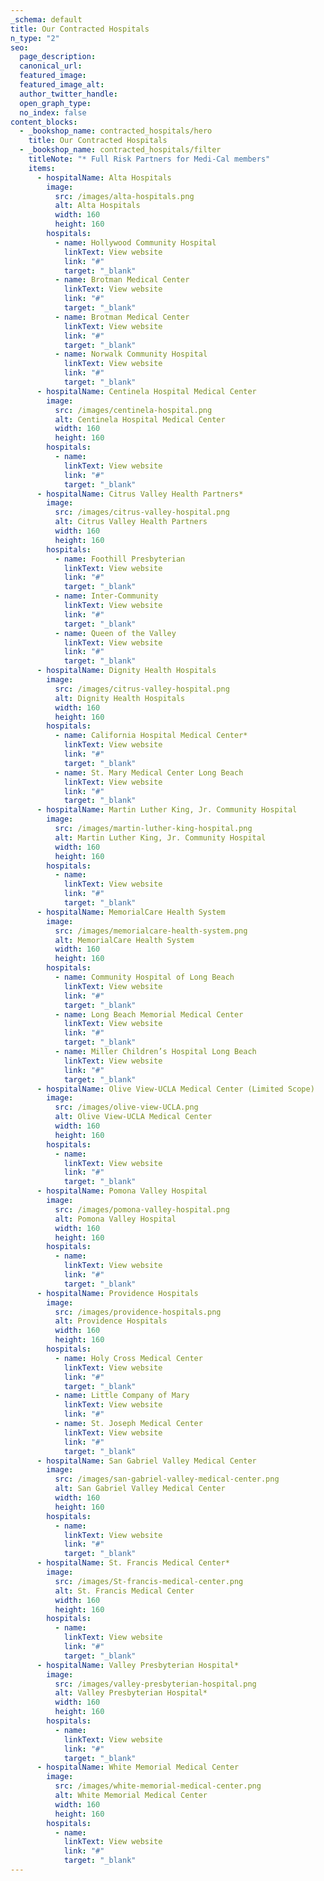 ```yaml
---
_schema: default
title: Our Contracted Hospitals
n_type: "2"
seo:
  page_description:
  canonical_url:
  featured_image:
  featured_image_alt:
  author_twitter_handle:
  open_graph_type:
  no_index: false
content_blocks:
  - _bookshop_name: contracted_hospitals/hero
    title: Our Contracted Hospitals
  - _bookshop_name: contracted_hospitals/filter
    titleNote: "* Full Risk Partners for Medi-Cal members"
    items:
      - hospitalName: Alta Hospitals
        image:
          src: /images/alta-hospitals.png
          alt: Alta Hospitals
          width: 160
          height: 160
        hospitals:
          - name: Hollywood Community Hospital
            linkText: View website
            link: "#"
            target: "_blank"
          - name: Brotman Medical Center
            linkText: View website
            link: "#"
            target: "_blank"
          - name: Brotman Medical Center
            linkText: View website
            link: "#"
            target: "_blank"
          - name: Norwalk Community Hospital
            linkText: View website
            link: "#"
            target: "_blank"
      - hospitalName: Centinela Hospital Medical Center
        image:
          src: /images/centinela-hospital.png
          alt: Centinela Hospital Medical Center
          width: 160
          height: 160
        hospitals:
          - name:
            linkText: View website
            link: "#"
            target: "_blank"
      - hospitalName: Citrus Valley Health Partners*
        image:
          src: /images/citrus-valley-hospital.png
          alt: Citrus Valley Health Partners
          width: 160
          height: 160
        hospitals:
          - name: Foothill Presbyterian
            linkText: View website
            link: "#"
            target: "_blank"
          - name: Inter-Community
            linkText: View website
            link: "#"
            target: "_blank"
          - name: Queen of the Valley
            linkText: View website
            link: "#"
            target: "_blank"
      - hospitalName: Dignity Health Hospitals
        image:
          src: /images/citrus-valley-hospital.png
          alt: Dignity Health Hospitals
          width: 160
          height: 160
        hospitals:
          - name: California Hospital Medical Center*
            linkText: View website
            link: "#"
            target: "_blank"
          - name: St. Mary Medical Center Long Beach
            linkText: View website
            link: "#"
            target: "_blank"
      - hospitalName: Martin Luther King, Jr. Community Hospital
        image:
          src: /images/martin-luther-king-hospital.png
          alt: Martin Luther King, Jr. Community Hospital
          width: 160
          height: 160
        hospitals:
          - name:
            linkText: View website
            link: "#"
            target: "_blank"
      - hospitalName: MemorialCare Health System
        image:
          src: /images/memorialcare-health-system.png
          alt: MemorialCare Health System
          width: 160
          height: 160
        hospitals:
          - name: Community Hospital of Long Beach 
            linkText: View website
            link: "#"
            target: "_blank"
          - name: Long Beach Memorial Medical Center
            linkText: View website
            link: "#"
            target: "_blank"
          - name: Miller Children’s Hospital Long Beach
            linkText: View website
            link: "#"
            target: "_blank"
      - hospitalName: Olive View-UCLA Medical Center (Limited Scope)
        image:
          src: /images/olive-view-UCLA.png
          alt: Olive View-UCLA Medical Center
          width: 160
          height: 160
        hospitals:
          - name:
            linkText: View website
            link: "#"
            target: "_blank"
      - hospitalName: Pomona Valley Hospital
        image:
          src: /images/pomona-valley-hospital.png
          alt: Pomona Valley Hospital
          width: 160
          height: 160
        hospitals:
          - name:
            linkText: View website
            link: "#"
            target: "_blank"
      - hospitalName: Providence Hospitals
        image:
          src: /images/providence-hospitals.png
          alt: Providence Hospitals
          width: 160
          height: 160
        hospitals:
          - name: Holy Cross Medical Center
            linkText: View website
            link: "#"
            target: "_blank"
          - name: Little Company of Mary
            linkText: View website
            link: "#"
          - name: St. Joseph Medical Center
            linkText: View website
            link: "#"
            target: "_blank"
      - hospitalName: San Gabriel Valley Medical Center
        image:
          src: /images/san-gabriel-valley-medical-center.png
          alt: San Gabriel Valley Medical Center
          width: 160
          height: 160
        hospitals:
          - name:
            linkText: View website
            link: "#"
            target: "_blank"
      - hospitalName: St. Francis Medical Center*
        image:
          src: /images/St-francis-medical-center.png
          alt: St. Francis Medical Center
          width: 160
          height: 160
        hospitals:
          - name:
            linkText: View website
            link: "#"
            target: "_blank"
      - hospitalName: Valley Presbyterian Hospital*
        image:
          src: /images/valley-presbyterian-hospital.png
          alt: Valley Presbyterian Hospital*
          width: 160
          height: 160
        hospitals:
          - name:
            linkText: View website
            link: "#"
            target: "_blank"
      - hospitalName: White Memorial Medical Center
        image:
          src: /images/white-memorial-medical-center.png
          alt: White Memorial Medical Center
          width: 160
          height: 160
        hospitals:
          - name:
            linkText: View website
            link: "#"
            target: "_blank"            
---
```


